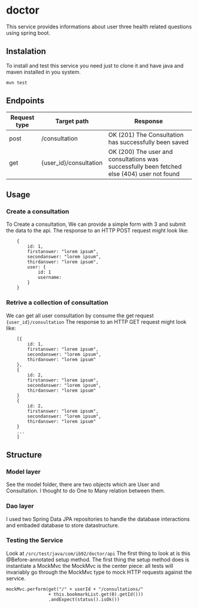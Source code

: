 # doctor
This service provides informations about user three health related questions using spring boot.

## Instalation
To install and test this service you need just to clone it and have java and maven installed in you system.

`mvn test`


## Endpoints
Request type | Target path | Response
------------ | ------------- |--------------
post | /consultation | OK (201) The Consultation has successfully been saved
get | {user_id}/consultation |OK (200) The user and consultations was successfully been fetched else (404) user not found


## Usage

### Create a consultation
To Create a consultation, We can provide a simple form with 3 and submit the data to the api. The response to an HTTP POST request might look like:
```  
    {
		id: 1,
		firstanswer: "lorem ipsum",
		secondanswer: "lorem ipsum",
        thirdanswer: "lorem ipsum",
        user: {
        	id: 1
            username: 
        }
	}
```

### Retrive a collection of consultation
We can get all user consultation by consume the get request `{user_id}/consultation`
The response to an HTTP GET request might look like:
```  
    [{
		id: 1,
		firstanswer: "lorem ipsum",
		secondanswer: "lorem ipsum",
        thirdanswer: "lorem ipsum"
	},
    {
		id: 2,
		firstanswer: "lorem ipsum",
		secondanswer: "lorem ipsum",
        thirdanswer: "lorem ipsum"
	}
    {
		id: 2,
		firstanswer: "lorem ipsum",
		secondanswer: "lorem ipsum",
        thirdanswer: "lorem ipsum"
	}
    ...
    ]
```


## Structure

### Model layer

See the model folder, there are two objects which are User and Consultation. I thought to do One to Many relation between them.

### Dao layer
I used two Spring Data JPA repositories to handle the database interactions and embaded database to store datastructure.	

### Testing the Service
Look at `/src/test/java/com/ib92/doctor/api`
The first thing to look at is this @Before-annotated setup method. The first thing the setup method does is instantiate a MockMvc  the MockMvc is the center piece: all tests will invariably go through the MockMvc type to mock HTTP requests against the service. 

```
mockMvc.perform(get("/" + userId + "/consultations/"
                + this.bookmarkList.get(0).getId()))
                .andExpect(status().isOk())
```
